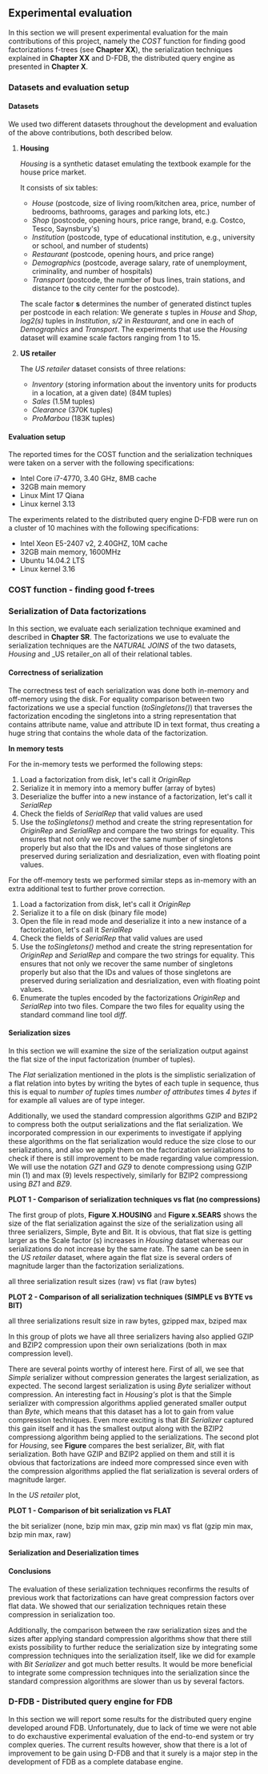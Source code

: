 ## Experimental evaluation

In this section we will present experimental evaluation for the main contributions of this project, namely the _COST_ function for finding good factorizations f-trees (see **Chapter XX**), the serialization techniques explained in **Chapter XX** and D-FDB, the distributed query engine as presented in **Chapter X**.

### Datasets and evaluation setup

#### Datasets

We used two different datasets throughout the development and evaluation of the above contributions, both described below.

1. **Housing**
    
    _Housing_ is a synthetic dataset emulating the textbook example for the house price market. 
    
    It consists of six tables: 
    
    * _House_ (postcode, size of living room/kitchen area, price, number of bedrooms, bathrooms, garages and parking lots, etc.) 
    * _Shop_ (postcode, opening hours, price range, brand, e.g. Costco, Tesco, Saynsbury's)
    * _Institution_ (postcode, type of educational institution, e.g., university or school, and number of students)
    * _Restaurant_ (postcode, opening hours, and price range)
    * _Demographics_ (postcode, average salary, rate of unemployment, criminality, and number of hospitals)
    * _Transport_ (postcode, the number of bus lines, train stations, and distance to the city center for the postcode).

    The scale factor **s** determines the number of generated distinct tuples per postcode in each relation: We generate _s_ tuples in _House_ and _Shop_, _log2(s)_ tuples in _Institution_, _s/2_ in _Restaurant_, and one in each of _Demographics_ and _Transport_.
    The experiments that use the _Housing_ dataset will examine scale factors ranging from 1 to 15.

2. **US retailer**
    
    The _US retailer_ dataset consists of three relations: 
        
    * _Inventory_ (storing information about the inventory units for products in a location, at a given date) (84M tuples)
    * _Sales_ (1.5M tuples)
    * _Clearance_ (370K tuples)
    * _ProMarbou_ (183K tuples)

#### Evaluation setup

The reported times for the COST function and the serialization techniques were taken on a server with the following specifications:
    
- Intel Core i7-4770, 3.40 GHz, 8MB cache
- 32GB main memory
- Linux Mint 17 Qiana
- Linux kernel 3.13

The experiments related to the distributed query engine  D-FDB were run on a cluster of 10 machines with the following specifications:
    
- Intel Xeon E5-2407 v2, 2.40GHZ, 10M cache
- 32GB main memory, 1600MHz
- Ubuntu 14.04.2 LTS
- Linux kernel 3.16


### COST function - finding good f-trees



### Serialization of Data factorizations

In this section, we evaluate each serialization technique examined and described in **Chapter SR**.
The factorizations we use to evaluate the serialization techniques are the _NATURAL JOINS_ of the two datasets, _Housing_ and _US retailer_on all of their relational tables.

#### Correctness of serialization

The correctness test of each serialization was done both in-memory and off-memory using the disk. For equality comparison between two factorizations we use a special function (_toSingletons()_) that traverses the factorization encoding the singletons into a string representation that contains attribute name, value and attribute ID in text format, thus creating a huge string that contains the whole data of the factorization.

**In memory tests**

For the in-memory tests we performed the following steps:

1. Load a factorization from disk, let's call it _OriginRep_
2. Serialize it in memory into a memory buffer (array of bytes)
3. Deserialize the buffer into a new instance of a factorization, let's call it _SerialRep_
4. Check the fields of _SerialRep_ that valid values are used
5. Use the _toSingletons()_ method and create the string representation for _OriginRep_ and _SerialRep_ and compare the two strings for equality. This ensures that not only we recover the same number of singletons properly but also that the IDs and values of those singletons are preserved during serialization and desrialization, even with floating point values.

For the off-memory tests we performed similar steps as in-memory with an extra additional test to further prove correction.
1. Load a factorization from disk, let's call it _OriginRep_
2. Serialize it to a file on disk (binary file mode)
3. Open the file in read mode and deserialize it into a new instance of a factorization, let's call it _SerialRep_
4. Check the fields of _SerialRep_ that valid values are used
5. Use the _toSingletons()_ method and create the string representation for _OriginRep_ and _SerialRep_ and compare the two strings for equality. This ensures that not only we recover the same number of singletons properly but also that the IDs and values of those singletons are preserved during serialization and desrialization, even with floating point values.
6. Enumerate the tuples encoded by the factorizations _OriginRep_ and _SerialRep_ into two files. Compare the two files for equality using the standard command line tool _diff_.

#### Serialization sizes

In this section we will examine the size of the serialization output against the flat size of the input factorization (number of tuples). 

The _Flat_ serialization mentioned in the plots is the simplistic serialization of a flat relation into bytes by writing the bytes of each tuple in sequence, thus this is equal to _number of tuples_ times _number of attributes_ times _4 bytes_ if for example all values are of type integer.

Additionally, we used the standard compression algorithms GZIP and BZIP2 to compress both the output serializations and the flat serialization. We incorporated compression in our experiments to investigate if applying these algorithms on the flat serialization would reduce the size close to our serializations, and also we apply them on the factorization serializations to check if there is still improvement to be made regarding value compression. We will use the notation _GZ1_ and  _GZ9_ to denote compressiong using GZIP min (1) and max (9) levels respectively, similarly for BZIP2 compressiong using _BZ1_ and _BZ9_.

**PLOT 1 - Comparison of serialization techniques vs flat (no compressions)**

The first group of plots, **Figure X.HOUSING** and **Figure x.SEARS** shows the size of the flat serialization against the size of the serialization using all three serializers, Simple, Byte and Bit.
It is obvious, that flat size is getting larger as the Scale factor (s) increases in _Housing_ dataset whereas our serializations do not increase by the same rate. The same can be seen in the _US retailer_ dataset, where again the flat size is several orders of magnitude larger than the factorization serializations.

all three serialization result sizes (raw) vs flat (raw bytes)

**PLOT 2 - Comparison of all serialization techniques (SIMPLE vs BYTE vs BIT)**

all three serializations result size in raw bytes, gzipped max, bziped max

In this group of plots we have all three serializers having also applied GZIP and BZIP2 compression upon their own serializations (both in max compression level).

There are several points worthy of interest here. First of all, we see that _Simple_ serializer without compression generates the largest serialization, as expected. The second largest serialization is using _Byte_ serializer without compression. An interesting fact in _Housing's_ plot is that the Simple serializer with compression algorithms applied generated smaller output than _Byte_, which means that this dataset has a lot to gain from value compression techniques. Even more exciting is that _Bit Serializer_ captured this gain itself and it has the smallest output along with the BZIP2 compressiong algorithm being applied to the serializations. The second plot for _Housing_, see **Figure** compares the best serializer, _Bit_, with flat serialization. Both have GZIP and BZIP2 applied on them and still it is obvious that factorizations are indeed more compressed since even with the compression algorithms applied the flat serialization is several orders of magnitude larger.

In the _US retailer_ plot, 

**PLOT 1 - Comparison of bit serialization vs FLAT**

the bit serializer (none, bzip min max, gzip min max) vs flat (gzip min max, bzip min max, raw)

#### Serialization and Deserialization times


#### Conclusions

The evaluation of these serialization techniques reconfirms the results of previous work that factorizations can have great compression factors over flat data. We showed that our serialization techniques retain these compression in serialization too.

Additionally, the comparison between the raw serialization sizes and the sizes after applying standard compression algorithms show that there still exists possibility to further reduce the serialization size by integrating some compression techniques into the serialization itself, like we did for example with _Bit Serializer_ and got much better results.
It would be more beneficial to integrate some compression techniques into the serialization since the standard compression algorithms are slower than us by several factors.




### D-FDB - Distributed query engine for FDB

In this section we will report some results for the distributed query engine developed around FDB. Unfortunately, due to lack of time we were not able to do exchaustive experimental evaluation of the end-to-end system or try complex queries. The current results however, show that there is a lot of improvement to be gain using D-FDB and that it surely is a major step in the development of FDB as a complete database engine.





